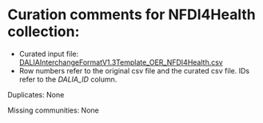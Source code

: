 # Curation comments for NFDI4Health collection:
- Curated input file: [DALIAInterchangeFormatV1.3Template_OER_NFDI4Health.csv](<DALIAInterchangeFormatV1.3Template_OER_NFDI4Health.csv>)
- Row numbers refer to the original csv file and the curated csv file. IDs refer to the _DALIA_ID_ column.

Duplicates: None

Missing communities: None
